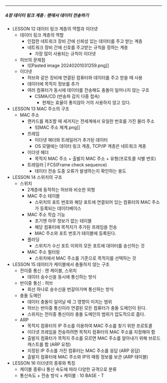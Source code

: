 

---

##### 4장 데이터 링크 계층 : 랜에서 데이터 전송하기
- LESSON 12 데이터 링크 계층의 역할과 이더넷
	- 데이터 링크 계층의 역할
		- 인접한 네트워크 장비 간에 신뢰성 있는 데이터를 주고 받는 계층 
		- 네트워크 장비 간에 신호를 주고받는 규칙을 정하는 계층
			- 가장 많이 사용되는 규칙이 이더넷
	- 허브의 문제점
		- ![[Pasted image 20240201031259.png]]
	- 이더넷
		- 허브와 같은 장비에 연결된 컴퓨터와 데이터를 주고 받을 때 사용
		- 데이터에 목적지 정보를 추가
		- 여러 컴퓨터가 동시에 데이터를 전송해도 충돌이 일어나지 않는 구조
			- CSMA/CD (반송파 감지 다중 접속)
				- 현재는 효율이 좋지않아 거의 사용하지 않고 있다.
- LESSON 13 MAC 주소의 구조
	 - MAC 주소
		- 랜카드를 제조할 때 세겨지는 전세계에서 유일한 번호를 가진 물리 주소
			- ![[MAC 주소 체계.png]]
		- 프레임
			- 이더넷 헤더와 트레일러가 추가된 데이터
			- OS 모델에는 데이터 링크 계층, TCP/IP 계층은 네트워크 계층
		- 이더넷 헤더
			- 목적지 MAC 주소  + 출발지 MAC 주소 + 유형(프로토콜 식별 번호)
		- 트레일러 | FCS(Frame check sequence)
			- 데이터 전송 도중 오류가 발생하는지 확인하는 용도
- LESSON 14 스위치의 구조
	- 스위치
		- 2계층에 동작하는 허브와 비슷한 외형
		- MAC 주소 테이블
			- 스위치의 포트 번호와 해당 포트에 연결되어 있는 컴퓨터의 MAC 주소가 등록되는 데이터베이스 
		- MAC 주소 학습 기능
			- 초기엔 아무 정보가 없는 테이블
			- 해당 컴퓨터에 목적지가 추가된 프레임을 전송
			- MAC 주소와 포트 번호가 테이블에 등록된다.
		- 플러딩
			- 스위치가 수신 포트 이외의 모든 포트에 데이터를 송신하는 것
		- MAC 주소 필터링
			- 스위치에서 MAC 주소를 기준으로 목적지를 선택하는 것
- LESSON 15 데이터가 케이블에서 충돌하지 않는 구조
	- 전이중 통신 : 렌 케이블, 스위치
		- 데이터 송수신을 동시에 통신하는 방식
	- 반이중 통신 : 허브
		- 회선 하나로 송수신을 번갈아가며 통신하는 방식
	- 충돌 도메인
		- 데이터 충돌이 일어날 때 그 영향이 미치는 범위
		- 허브는 반이중 통신이라 연결된 모든 컴퓨터가 충돌 도메인이 된다.
		- 스위치는 전이중 통신이라 충돌 도메인의 범위가 압도적으로 좁다.
	- ARP
		- 목적지 컴퓨터의 IP 주소를 이용하여 MAC 주소를 찾기 위한 프로토콜
		- 이더넷 프레임을 전송하려면 목적지 컴퓨터의 MAC 주소를 지정해야 함
		- 출발지 컴퓨터가 목적지 주소를 모르면 MAC 주소를 알아내기 위해 브로드캐스트를 함 (ARP 요청)
		- 지정된 IP 주소를 가진 컴퓨터는 MAC 주소를 응답 (ARP 응답)
		- 출발지 컴퓨터에 MAC 주소와 IP의 매핑 정보를 보관 (ARP 테이블)
- LESSON 16 이더넷의 종류와 특징
	- 케이블 종류나 통신 속도에 따라 다양한 규격으로 분류
	- 통신속도 + 전송 방식  + 케이블 : 10 BASE - T
